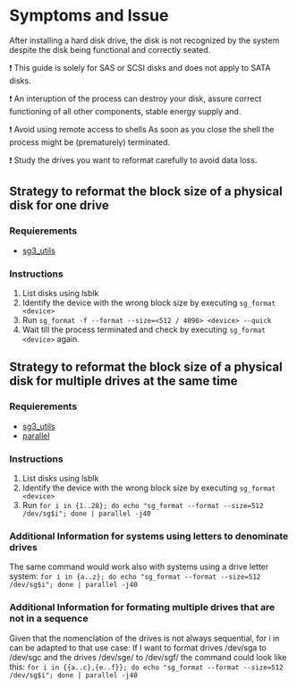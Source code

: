 # Symptoms and Issue
After installing a hard disk drive, the disk is not recognized by the system despite the disk being functional and correctly seated. 

:exclamation: This guide is solely for SAS or SCSI disks and does not apply to SATA disks. 

:exclamation: An interuption of the process can destroy your disk, assure correct functioning of all other components, stable energy supply and.

:exclamation: Avoid using remote access to shells As soon as you close the shell the process might be (prematurely) terminated.

:exclamation: Study the drives you want to reformat carefully to avoid data loss.

## Strategy to reformat the block size of a physical disk for one drive

### Requierements
* [sg3_utils]([url](https://sg.danny.cz/sg/sg3_utils.html))

### Instructions
1. List disks using lsblk
2. Identify the device with the wrong block size by executing `sg_format <device>`
3. Run `sg_format -f --format --size=<512 / 4096> <device> --quick`
4. Wait till the process terminated and check by executing `sg_format <device>` again. 

## Strategy to reformat the block size of a physical disk for multiple drives at the same time

### Requierements
* [sg3_utils]([url](https://sg.danny.cz/sg/sg3_utils.html))
* [parallel]([url](https://www.gnu.org/software/parallel/))

### Instructions
1. List disks using lsblk
2. Identify the device with the wrong block size by executing `sg_format <device>`
3. Run `for i in {1..28}; do echo "sg_format --format --size=512 /dev/sg$i"; done | parallel -j40`

### Additional Information for systems using letters to denominate drives
The same command would work also with systems using a drive letter system:
`for i in {a..z}; do echo "sg_format --format --size=512 /dev/sg$i"; done | parallel -j40`

### Additional Information for formating multiple drives that are not in a sequence
Given that the nomenclation of the drives is not always sequential, for i in can be adapted to that use case:
If I want to format drives /dev/sga to /dev/sgc and the drives /dev/sge/ to /dev/sgf/ the command could look like this:
`for i in {{a..c},{e..f}}; do echo "sg_format --format --size=512 /dev/sg$i"; done | parallel -j40`
